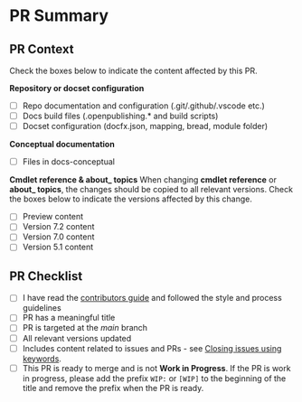 # PR Summary
<!--
    Summarize your changes and list related issues here. For example:

    This changes fixes problem X in the documentation for Y.
    - Fixes #1234
    - Fixes #1235
-->

## PR Context

Check the boxes below to indicate the content affected by this PR.

<!-- To mark a checkbox, use [x]. -->

**Repository or docset configuration**
- [ ] Repo documentation and configuration (.git/.github/.vscode etc.)
- [ ] Docs build files (.openpublishing.* and build scripts)
- [ ] Docset configuration (docfx.json, mapping, bread, module folder)

**Conceptual documentation**
- [ ] Files in docs-conceptual

**Cmdlet reference & about_ topics**
When changing **cmdlet reference** or **about_ topics**, the changes should be copied to all
relevant versions. Check the boxes below to indicate the versions affected by this change.

- [ ] Preview content
- [ ] Version 7.2 content
- [ ] Version 7.0 content
- [ ] Version 5.1 content

## PR Checklist

- [ ] I have read the [contributors guide][contrib] and followed the style and process guidelines
- [ ] PR has a meaningful title
- [ ] PR is targeted at the _main_ branch
- [ ] All relevant versions updated
- [ ] Includes content related to issues and PRs - see [Closing issues using keywords][key].
- [ ] This PR is ready to merge and is not **Work in Progress**. If the PR is work in progress,
  please add the prefix `WIP:` or `[WIP]` to the beginning of the title and remove the prefix when
  the PR is ready.

[contrib]: https://docs.microsoft.com/powershell/scripting/community/contributing/overview
[key]: https://help.github.com/en/articles/closing-issues-using-keywords
